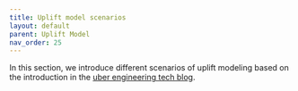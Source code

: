 ```yaml
---
title: Uplift model scenarios
layout: default
parent: Uplift Model
nav_order: 25
---
```


In this section, we introduce different scenarios of uplift modeling based on the introduction 
in the [uber engineering tech blog](https://www.uber.com/blog/causal-inference-at-uber/).
